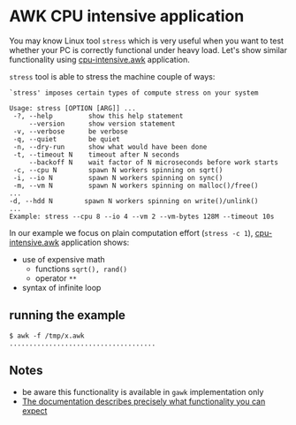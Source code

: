 # AWK CPU intensive application

You may know Linux tool `stress` which is very useful when you want to test whether your PC is correctly functional under heavy load. Let's show similar functionality using [cpu-intensive.awk](cpu-intensive.awk) application.

`stress` tool is able to stress the machine couple of ways:
```
`stress' imposes certain types of compute stress on your system

Usage: stress [OPTION [ARG]] ...
 -?, --help         show this help statement
     --version      show version statement
 -v, --verbose      be verbose
 -q, --quiet        be quiet
 -n, --dry-run      show what would have been done
 -t, --timeout N    timeout after N seconds
     --backoff N    wait factor of N microseconds before work starts
 -c, --cpu N        spawn N workers spinning on sqrt()
 -i, --io N         spawn N workers spinning on sync()
 -m, --vm N         spawn N workers spinning on malloc()/free()
...
-d, --hdd N        spawn N workers spinning on write()/unlink()
...
Example: stress --cpu 8 --io 4 --vm 2 --vm-bytes 128M --timeout 10s
```
In our example we focus on plain computation effort (`stress -c 1`), [cpu-intensive.awk](cpu-intensive.awk) application shows:
 * use of expensive math
   * functions `sqrt(), rand()` 
   * operator `**`
 * syntax of infinite loop


## running the example
```
$ awk -f /tmp/x.awk 
.....................................
```



## Notes
 * be aware this functionality is available in `gawk` implementation only
 * [The documentation describes precisely what functionality you can expect](https://www.gnu.org/software/gawk/manual/gawkinet/html_node/Introduction.html#Introduction)

